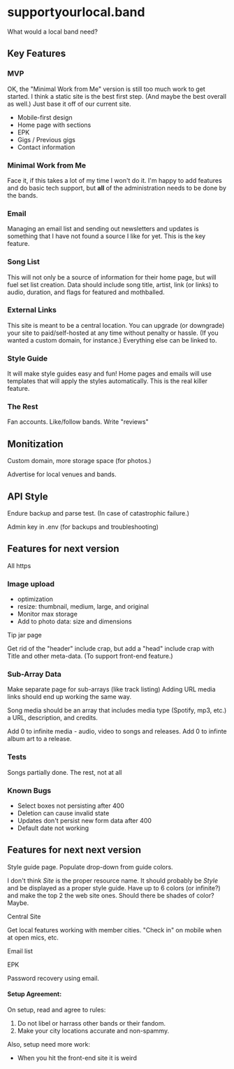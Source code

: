 # supportyourlocal.band

What would a local band need?

## Key Features

### MVP

OK, the "Minimal Work from Me" version is still too much work to get started. I think a static site is the best first step. (And maybe the best overall as well.) Just base it off of our current site.

* Mobile-first design
* Home page with sections
* EPK
* Gigs / Previous gigs
* Contact information

### Minimal Work from Me

Face it, if this takes a lot of my time I won't do it. I'm happy to add features and do basic tech support, but **all** of the administration needs to be done by the bands.

### Email

Managing an email list and sending out newsletters and updates is something that I have not found a source I like for yet. This is the key feature.

### Song List

This will not only be a source of information for their home page, but will fuel set list creation. Data should include song title, artist, link (or links) to audio, duration, and flags for featured and mothballed.

### External Links

This site is meant to be a central location. You can upgrade (or downgrade) your site to paid/self-hosted at any time without penalty or hassle. (If you wanted a custom domain, for instance.) Everything else can be linked to.

### Style Guide

It will make style guides easy and fun! Home pages and emails will use templates that will apply the styles automatically. This is the real killer feature.

### The Rest

Fan accounts. Like/follow bands. Write "reviews"

## Monitization

Custom domain, more storage space (for photos.)

Advertise for local venues and bands.

## API Style

Endure backup and parse test. (In case of catastrophic failure.)

Admin key in .env (for backups and troubleshooting)

## Features for next version

All https

### Image upload

* optimization
* resize: thumbnail, medium, large, and original
* Monitor max storage
* Add to photo data: size and dimensions

Tip jar page

Get rid of the "header" include crap, but add a "head" include crap with Title and other meta-data. (To support front-end feature.)

### Sub-Array Data

Make separate page for sub-arrays (like track listing) Adding URL media links should end up working the same way.

Song media should be an array that includes media type (Spotify, mp3, etc.) a URL, description, and credits.

Add 0 to infinite media - audio, video to songs and releases. Add 0 to infinte album art to a release.

### Tests

Songs partially done. The rest, not at all

### Known Bugs

* Select boxes not persisting after 400
* Deletion can cause invalid state
* Updates don't persist new form data after 400
* Default date not working

## Features for next next version

Style guide page. Populate drop-down from guide colors.

I don't think *Site* is the proper resource name. It should probably be *Style* and be displayed as a proper style guide. Have up to 6 colors (or infinite?) and make the top 2 the web site ones. Should there be shades of color? Maybe.

Central Site

Get local features working with member cities. "Check in" on mobile when at open mics, etc.

Email list

EPK

Password recovery using email.

#### Setup Agreement:

On setup, read and agree to rules:

1. Do not libel or harrass other bands or their fandom.
2. Make your city locations accurate and non-spammy.

Also, setup need more work:
* When you hit the front-end site it is weird
